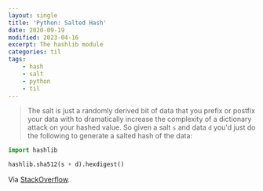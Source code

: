```yaml
---
layout: single
title: 'Python: Salted Hash'
date: 2020-09-19
modified: 2023-04-16
excerpt: The hashlib module
categories: til
tags:
    - hash
    - salt
    - python
    - til
---
```


> The salt is just a randomly derived bit of data that you prefix or
> postfix your data with to dramatically increase the complexity of a
> dictionary attack on your hashed value. So given a salt `s` and data `d`
> you'd just do the following to generate a salted hash of the data:

```python
import hashlib

hashlib.sha512(s + d).hexdigest()
```

Via [StackOverflow](https://stackoverflow.com/a/2898780/1257318).
